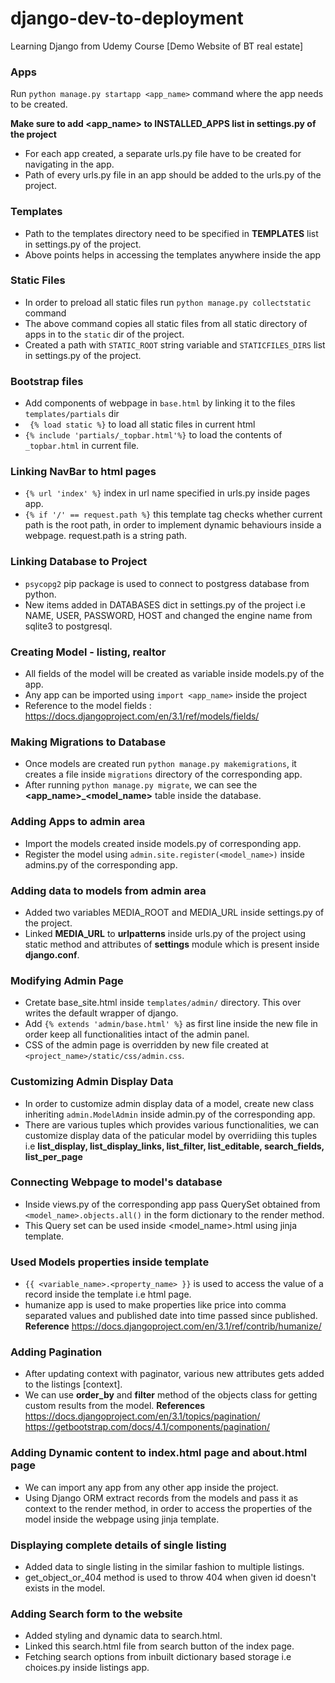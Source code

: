 # django-dev-to-deployment
Learning Django from Udemy Course [Demo Website of BT real estate]

### Apps

Run `python manage.py startapp <app_name>` command where the app needs to be created.

**Make sure to add <app_name> to INSTALLED_APPS list in settings.py of the project**

* For each app created, a separate urls.py file have to be created for navigating in the app.
* Path of every urls.py file in an app should be added to the urls.py of the project.

### Templates

* Path to the templates directory need to be specified in **TEMPLATES** list in settings.py of the project.
* Above points helps in accessing the templates anywhere inside the app

### Static Files

* In order to preload all static files run `python manage.py collectstatic` command
* The above command copies all static files from all static directory of apps in to the `static` dir of the project.
* Created a path with `STATIC_ROOT` string variable and `STATICFILES_DIRS` list in settings.py of the project.

### Bootstrap files

* Add components of webpage in `base.html` by linking it to the files  `templates/partials` dir
* ` {% load static %}` to load all static files in current html
* `{% include 'partials/_topbar.html'%}` to load the contents of `_topbar.html` in current file.

### Linking NavBar to html pages

* `{% url 'index' %}` index in url name specified in urls.py inside pages app.
* `{% if '/' == request.path %}` this template tag checks whether current path is the root path, in order to implement dynamic behaviours inside a webpage. request.path is a string path.

### Linking Database to Project

* `psycopg2` pip package is used to connect to postgress database from python.
* New items added in DATABASES dict in settings.py of the project i.e NAME, USER, PASSWORD, HOST and changed the engine name from sqlite3 to postgresql.

### Creating Model - listing, realtor

* All fields of the model will be created as variable inside models.py of the app.
* Any app can be imported using `import <app_name>` inside the project
* Reference to the model fields : https://docs.djangoproject.com/en/3.1/ref/models/fields/

### Making Migrations to Database

* Once models are created run `python manage.py makemigrations`, it creates a file inside `migrations` directory of the corresponding app.
* After running `python manage.py migrate`, we can see the **<app_name>_<model_name>** table inside the database.

### Adding Apps to admin area

* Import the models created inside models.py of corresponding app.
* Register the model using `admin.site.register(<model_name>)` inside admins.py of the corresponding app.

### Adding data to models from admin area

* Added two variables MEDIA_ROOT and MEDIA_URL inside settings.py of the project.
* Linked **MEDIA_URL** to **urlpatterns** inside urls.py of the project using static method and attributes of **settings** module which is present inside **django.conf**.

### Modifying Admin Page

* Cretate base_site.html inside `templates/admin/` directory. This over writes the default wrapper of django.
* Add `{% extends 'admin/base.html' %}` as first line inside the new file in order keep all functionalities intact of the admin panel.
* CSS of the admin page is overridden by new file created at `<project_name>/static/css/admin.css`.

### Customizing Admin Display Data

* In order to customize admin display data of a model, create new class inheriting `admin.ModelAdmin` inside admin.py of the corresponding app.
* There are various tuples which provides various functionalities, we can customize display data of the paticular model by overridiing this tuples i.e **list_display, list_display_links, list_filter, list_editable, search_fields, list_per_page**

### Connecting Webpage to model's database

* Inside views.py of the corresponding app pass QuerySet obtained from `<model_name>.objects.all()` in the form dictionary to the render method.
* This Query set can be used inside <model_name>.html using jinja template.

### Used Models properties inside template

* `{{ <variable_name>.<property_name> }}` is used to access the value of a record inside the template i.e html page.
* humanize app is used to make properties like price into comma separated values and published date into time passed since published.
**Reference**
https://docs.djangoproject.com/en/3.1/ref/contrib/humanize/

### Adding Pagination

* After updating context with paginator, various new attributes gets added to the listings [context].
* We can use **order_by** and **filter** method of the objects class for getting custom results from the model.
  **References** 
  https://docs.djangoproject.com/en/3.1/topics/pagination/
  https://getbootstrap.com/docs/4.1/components/pagination/

### Adding Dynamic content to index.html page and about.html page
* We can import any app from any other app inside the project.
* Using Django ORM extract records from the models and pass it as context to the render method, in order to access the properties of the model inside the webpage using jinja template.

### Displaying complete details of single listing
* Added data to single listing in the similar fashion to multiple listings.
* get_object_or_404 method is used to throw 404 when given id doesn't exists in the model.

### Adding Search form to the website
* Added styling and dynamic data to search.html.
* Linked this search.html file from search button of the index page.
* Fetching search options from inbuilt dictionary based storage i.e choices.py inside listings app.